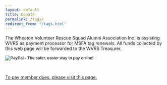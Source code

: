 ```yaml
---
layout: default
title: Donate
permalink: /tags/
redirect_from: "/tags.html"
---
```

<p>The Wheaton Volunteer Rescue Squad Alumni Association Inc. is assisting WVRS as payment processor for MSFA tag renewals. All funds collected by this web page will be forwarded to the WVRS Treasurer.</p>

<form action="https://www.paypal.com/cgi-bin/webscr" method="post">
<input type="hidden" name="cmd" value="_s-xclick">
<input type="hidden" name="hosted_button_id" value="59UFD9QYCLVSC">
<input type="image" src="https://www.paypalobjects.com/en_US/i/btn/btn_donateCC_LG.gif" border="0" name="submit" alt="PayPal - The safer, easier way to pay online!">
<img alt="" border="0" src="https://www.paypalobjects.com/en_US/i/scr/pixel.gif" width="1" height="1" hidden="" style="display: none !important;">
</form>
<br />
<p><a href="{{ '/member-dues/' | relative_url }}">To pay member dues, please visit this page.</a></p>
